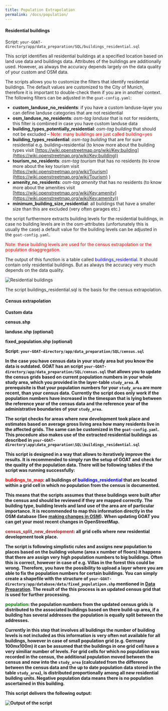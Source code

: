 ```yaml
---
title: Population Extrapolation
permalink: /docs/population/
---
```


#### Residential buildings

Script: `your-GOAT-directory/app/data_preparation/SQL/buildings_residential.sql`

This script identifies all residential buildings at a specified location based on land use data and buildings data. Attributes of the buildings are additionally used. However, as always the accuracy depends largely on the data quality of your custom and OSM data.

The scripts allows you to customize the filters that identify residential buildings. The default values are customized to the City of Munich, therefore it is important to double-check them if you are in another context. The following filters can be adjusted in the `goat-config.yaml`:

- <b>custom_landuse_no_residents</b>: if you have a custom landuse-layer you can define landuse categories that are not residential
- <b>osm_landuse_no_residents</b>: <i>osm-tag landuse</i> that is not for residents, this filter is combined in case you have custom landuse data
- <b>building_types_potentially_residential</b>: <i>osm-tag building</i> that should not be excluded – <font color="red">Note: many buildings are just called building=yes</font>
- <b>building_types_residential</b>: <i>osm-tag building</i> that are for sure residential e.g. building=residential (to know more about the building types visit [https://wiki.openstreetmap.org/wiki/Key:building](https://wiki.openstreetmap.org/wiki/Key:building))
- <b>tourism_no_residents</b>: <i>osm-tag tourism</i> that has no residents (to know more about the key tourism visit [https://wiki.openstreetmap.org/wiki/Tourism](https://wiki.openstreetmap.org/wiki/Tourism) )
- <b>amenity_no_residents</b>: <i>osm-tag amenity</i> that has no residents (to know more about the amenities visit [https://wiki.openstreetmap.org/wiki/Key:amenity](https://wiki.openstreetmap.org/wiki/Key:amenity))
- <b>minimum_building_size_residential</b>: all buildings that have a smaller size than this are excluded (very often garages etc.)

the script furthermore extracts building levels for the residential buildings, in case no building levels are in the osm-attributes (unfortunately this is usually the case) a default value for the building levels can be adjusted in the `goat-config.yaml`.

<span style="color:red">Note: these building levels are used for the census extrapolation or the population disaggregation.</span>

The output of this function is a table called <span style="color:blue">buildings_residential</span>. It should contain only residential buildings. But as always the accuracy very much depends on the data quality.
<td> <img class="img-responsive" src="../../img/buildings_residential.png" title="Residential buildings"> </td>

The script buildings_residential.sql is the basis for the census extrapolation. 

#### Census extrapolation
<b>Custom data<b>

census.shp

landuse.shp (optional)

fixed_population.shp (optional)

Script: `your-GOAT-directory/app/data_preparation/SQL/census.sql`

In the case you have census data in your study area but you know the data is outdated. GOAT has an script `your-GOAT-directory/app/data_preparation/SQL/census.sql` that allows you to update the census grids based on current population numbers in your whole study area, which you provided in the layer-table `study_area`. A prerequisite is that your population numbers for your `study_area` are more recent, than your census data. Currently the script does only work if the population numbers have increased in the timespan that is lying between the reference year of the census data and the reference year of the administrative boundaries of your `study_area`. 

The script checks for areas where new development took place and estimates based on average gross living area how many residents live in the affected grids. The same can be customized in the `goat-config.yaml`. This procedure also makes use of the extracted residential buildings as described in `your-GOAT-directory\app\data_preparation\SQL\buildings_residential.sql`

This script is designed in a way that allows to iteratively improve the results. It is recommended to simply run the setup of GOAT and check for the quality of the population data. There will be following tables if the script was running successfully: 

<b><span style="color:red">buildings_to_map</span>: all buildings of <font color="blue">buildings_residential</font> that are located within a grid cell in which no population from the census is documented.<b> 

This means that the scripts assumes that these buildings were built after the census and should be reviewed if they are mapped correctly. The building type, building levels and land use of the area are of particular importance. It is recommended to map this information directly in the OSM database (See [making changes in OSM](/docs/osm_tutorial/)). When updating GOAT you can get your most recent changes in OpenStreetMap. 

<b><span style="color:brown">census_split_new_development</span>: all grid cells where new residential development took place.<b>

The script is following simplistic rules and assigns new population to places based on the building volume (area x number of floors) it happens that there are assign very high population numbers to big buildings. Often this is correct, however in case of e.g. Villas in the forest this could be wrong. Therefore, you have the possibility to upload a layer where you are able to fix the population numbers for certain buildings. You can simply create a shapefile with the structure of `your-GOAT-directory/app/database/data/fixed_populatipon.shp` mentioned in [Data Preparation](https://www.open-accessibility.org/docs/data_preparation/).
The result of the this process is an updated census grid that is used for further processing. 

<b><span style="color:green">population</span>: the population numbers from the updated census grids is distributed to the associated buildings based on there build-up area, if a building has several addresses the population is equally split between the addresses.<b> 

Currently in this step that involves all buildings the number of building levels is not included as this information is very often not available for all buildings, however in case of small population grid (e.g. Germany 100mx100m) it can be assumed that the buildings in one grid cell have a very similiar number of levels.
For grid cells for which no population was recorded in the census, the additional population moved between the census and now into the `study_area` (calculated from the difference between the census data and the up to date population data stored in the table `study_area`), is distributed proportionally among all new residential building units. Negative population data means there is no population ascertained in this building. 


This script delivers the following output:
<td> <img class="img-responsive" src="../../img/census.png" title="Output of the script"> </td>